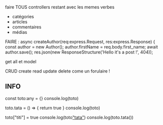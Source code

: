faire TOUS controllers restant avec les memes verbes

- catégories
- articles
- commentaires
- médias

FAIRE :
    async createAuthor(req:express.Request, res:express.Response) {
        const author = new Author();
        author.firstName = req.body.first_name;
        await author.save();
        res.json(new ResponseStructure('Hello it\'s a post !', 404));

get all et model 


CRUD
create read update delete
come un forulaire !



INFO
-----

const toto:any = {}
console.log(toto)

toto.tata = () => {
    return true
}
console.log(toto)

toto["titi"] = true
console.log(toto["tata"]())
console.log(toto.tata())
